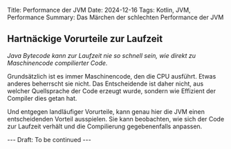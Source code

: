 Title: Performance der JVM
Date: 2024-12-16
Tags: Kotlin, JVM, Performance
Summary: Das Märchen der schlechten Performance der JVM

## Hartnäckige Vorurteile zur Laufzeit

_Java Bytecode kann zur Laufzeit nie so schnell sein, wie direkt zu Maschinencode compilierter Code._

Grundsätzlich ist es immer Maschinencode, den die CPU ausführt. 
Etwas anderes beherrscht sie nicht. Das Entscheidende ist daher nicht, 
aus welcher Quellsprache der Code erzeugt wurde, sondern wie Effizient der Compiler dies getan hat.

Und entgegen landläufiger Vorurteile, kann genau hier die JVM einen entscheidenden Vorteil ausspielen.
Sie kann beobachten, wie sich der Code zur Laufzeit verhält und die Compilierung gegebenenfalls anpassen.

--- Draft: To be continued ---



